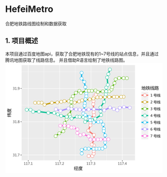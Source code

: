 # HefeiMetro
合肥地铁路线图绘制和数据获取

## 1. 项目概述
本项目通过百度地图api，获取了合肥地铁现有的1~7号线的站点信息，并且通过腾讯地图获取了线路信息。
并且借助R语言绘制了地铁线路图。
![](Rplot.svg)
